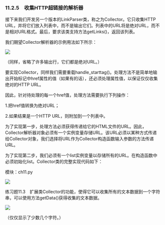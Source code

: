    

### 11.2.5　收集HTTP超链接的解析器

接下来我们开发另一个版本的LinkParser类，称之为Collector。它只收集HTTP URL，并将它们放入列表中，而不是输出它们。列表中的URL将是绝对URL，而不是相对URL格式。最后，要求该类支持方法getLinks()，返回该列表。

我们期望Collector解析器的示例用法如下所示：

![](0-Assets/Epubook/程序员编程语言经典合集（计算机科学丛书5册套装），javapython编程语言含经典教材龙书《编译原理》%20(Bruce%20Eckel%20%20Alfred%20V.%20Aho%20%20Monica%20S.%20Lam%20etc.)%20(Z-Library)/images/image09266.jpeg)

（同样，省略了许多输出行，它们都是绝对URL。）

要实现Collector，同样我们需要重载handle_starttag()。处理方法不是简单地输出开始标记中href属性的值（如果有的话），还必须处理属性值，以保证仅仅收集绝对的HTTP URL。

因此，针对待处理的每一个href值，处理方法需要执行下列操作：

1.把href值转换为绝对URL；

2.如果结果是一个HTTP URL，则附加到一个列表中。

为了实现第一步，处理方法必须获得传递给它的HTML文件的URL。因此，Collector解析器对象必须有一个实例变量存储URL。该URL必须以某种方式传递给Collector对象，我们选择将URL作为Collector构造函数输入参数的方法传递URL。

为了实现第二步，我们必须有一个list实例变量以存储所有的URL。在构造函数中必须初始化list。Collector类的完整实现代码如下：

模块：ch11.py

![](0-Assets/Epubook/程序员编程语言经典合集（计算机科学丛书5册套装），javapython编程语言含经典教材龙书《编译原理》%20(Bruce%20Eckel%20%20Alfred%20V.%20Aho%20%20Monica%20S.%20Lam%20etc.)%20(Z-Library)/images/image09267.jpeg)

练习题11.3　扩展类Collector的功能，使得它可以收集所有的文本数据到一个字符串，可以使用方法getData()获得收集的文本数据。

![](0-Assets/Epubook/程序员编程语言经典合集（计算机科学丛书5册套装），javapython编程语言含经典教材龙书《编译原理》%20(Bruce%20Eckel%20%20Alfred%20V.%20Aho%20%20Monica%20S.%20Lam%20etc.)%20(Z-Library)/images/image09268.jpeg)

（仅仅显示了少数几个字符。）